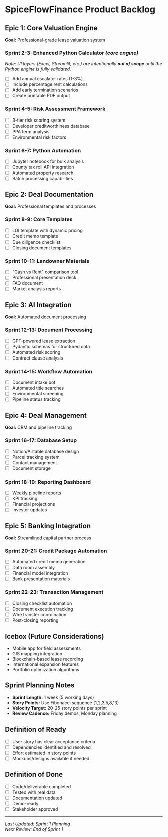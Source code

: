 # SpiceFlowFinance Product Backlog

## Epic 1: Core Valuation Engine
**Goal:** Professional-grade lease valuation system

### Sprint 2-3: Enhanced Python Calculator *(core engine)*
*Note: UI layers (Excel, Streamlit, etc.) are intentionally **out of scope** until the Python engine is fully validated.*
- [ ] Add annual escalator rates (1-3%)
- [ ] Include percentage rent calculations
- [ ] Add early termination scenarios
- [ ] Create printable PDF output

### Sprint 4-5: Risk Assessment Framework
- [ ] 3-tier risk scoring system
- [ ] Developer creditworthiness database
- [ ] PPA term analysis
- [ ] Environmental risk factors

### Sprint 6-7: Python Automation
- [ ] Jupyter notebook for bulk analysis
- [ ] County tax roll API integration
- [ ] Automated property research
- [ ] Batch processing capabilities

## Epic 2: Deal Documentation
**Goal:** Professional templates and processes

### Sprint 8-9: Core Templates
- [ ] LOI template with dynamic pricing
- [ ] Credit memo template
- [ ] Due diligence checklist
- [ ] Closing document templates

### Sprint 10-11: Landowner Materials
- [ ] "Cash vs Rent" comparison tool
- [ ] Professional presentation deck
- [ ] FAQ document
- [ ] Market analysis reports

## Epic 3: AI Integration
**Goal:** Automated document processing

### Sprint 12-13: Document Processing
- [ ] GPT-powered lease extraction
- [ ] Pydantic schemas for structured data
- [ ] Automated risk scoring
- [ ] Contract clause analysis

### Sprint 14-15: Workflow Automation
- [ ] Document intake bot
- [ ] Automated title searches
- [ ] Environmental screening
- [ ] Pipeline status tracking

## Epic 4: Deal Management
**Goal:** CRM and pipeline tracking

### Sprint 16-17: Database Setup
- [ ] Notion/Airtable database design
- [ ] Parcel tracking system
- [ ] Contact management
- [ ] Document storage

### Sprint 18-19: Reporting Dashboard
- [ ] Weekly pipeline reports
- [ ] KPI tracking
- [ ] Financial projections
- [ ] Investor updates

## Epic 5: Banking Integration
**Goal:** Streamlined capital partner process

### Sprint 20-21: Credit Package Automation
- [ ] Automated credit memo generation
- [ ] Data room assembly
- [ ] Financial model integration
- [ ] Bank presentation materials

### Sprint 22-23: Transaction Management
- [ ] Closing checklist automation
- [ ] Document execution tracking
- [ ] Wire transfer coordination
- [ ] Post-closing reporting

## Icebox (Future Considerations)
- Mobile app for field assessments
- GIS mapping integration
- Blockchain-based lease recording
- International expansion features
- Portfolio optimization algorithms

## Sprint Planning Notes
- **Sprint Length:** 1 week (5 working days)
- **Story Points:** Use Fibonacci sequence (1,2,3,5,8,13)
- **Velocity Target:** 20-25 story points per sprint
- **Review Cadence:** Friday demos, Monday planning

## Definition of Ready
- [ ] User story has clear acceptance criteria
- [ ] Dependencies identified and resolved
- [ ] Effort estimated in story points
- [ ] Mockups/designs available if needed

## Definition of Done
- [ ] Code/deliverable completed
- [ ] Tested with real data
- [ ] Documentation updated
- [ ] Demo-ready
- [ ] Stakeholder approved

---
*Last Updated: Sprint 1 Planning*  
*Next Review: End of Sprint 1*